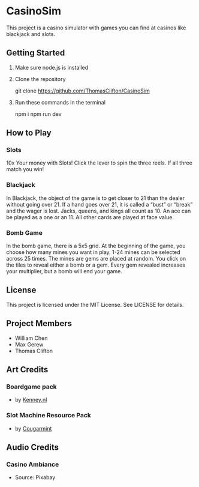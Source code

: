 # CasinoSim
This project is a casino simulator with games you can find at casinos like blackjack and slots.

## Getting Started
1. Make sure node.js is installed
2. Clone the repository 

    git clone https://github.com/ThomasClifton/CasinoSim

3. Run these commands in the terminal

    npm i
    npm run dev

## How to Play

### Slots
10x Your money with Slots! Click the lever to spin the three reels. If all three match you win!

### Blackjack
In Blackjack, the object of the game is to get closer to 21 than the dealer without going over 21. If a hand goes over 21, it is called a “bust” or “break” and the wager is lost. Jacks, queens, and kings all count as 10. An ace can be played as a one or an 11. All other cards are played at face value.

### Bomb Game
In the bomb game, there is a 5x5 grid. At the beginning of the game, you choose how many mines you want in play. 1-24 mines can be selected across 25 times. The mines are gems are placed at random. You click on the tiles to reveal either a bomb or a gem. Every gem revealed increases your multiplier, but a bomb will end your game. 

## License
This project is licensed under the MIT License. See LICENSE for details.

## Project Members
- William Chen
- Max Gerew
- Thomas Clifton

## Art Credits
### Boardgame pack
- by [Kenney.nl](https://opengameart.org/content/boardgame-pack)
### Slot Machine Resource Pack
- by [Cougarmint](https://opengameart.org/content/slot-machine-resource-pack)

## Audio Credits
### Casino Ambiance
- Source: Pixabay